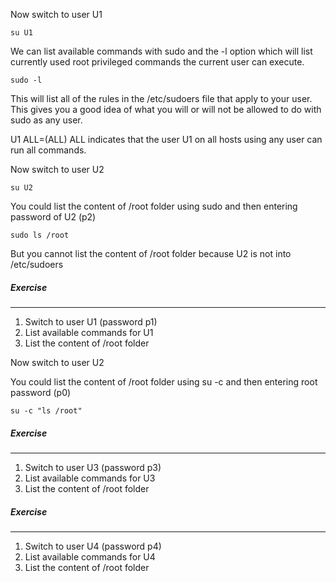 Now switch to user U1

`su U1`

We can list available commands with sudo and the -l option which will list currently used root privileged commands the current user can execute.

`sudo -l`

This will list all of the rules in the /etc/sudoers file that apply to your user. This gives you a good idea of what you will or will not be allowed to do with sudo as any user.

U1  ALL=(ALL) ALL indicates that the user U1 on all hosts using any user can run all commands. 


Now switch to user U2

`su U2`

You could list the content of /root folder using sudo and then entering password of U2 (p2)

`sudo ls /root`

But you cannot list the content of /root folder because U2 is not into /etc/sudoers 

##### Exercise
________

1. Switch to user U1 (password p1)
2. List available commands for U1
3. List the content of /root folder


Now switch to user U2

You could list the content of /root folder using su -c and then entering root password (p0)

`su -c "ls /root"`

##### Exercise
________

1. Switch to user U3 (password p3)
2. List available commands for U3
3. List the content of /root folder

##### Exercise
________

1. Switch to user U4 (password p4)
2. List available commands for U4
3. List the content of /root folder



